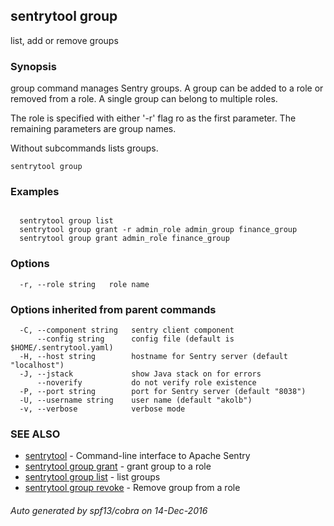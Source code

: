 ## sentrytool group

list, add or remove groups

### Synopsis


group command manages Sentry groups. A group can be added to a role or removed from a role.
A single group can belong to multiple roles.

The role is specified with either '-r' flag ro as the first parameter.
The remaining parameters are group names.

Without subcommands lists groups.

```
sentrytool group
```

### Examples

```

  sentrytool group list
  sentrytool group grant -r admin_role admin_group finance_group
  sentrytool group grant admin_role finance_group
```

### Options

```
  -r, --role string   role name
```

### Options inherited from parent commands

```
  -C, --component string   sentry client component
      --config string      config file (default is $HOME/.sentrytool.yaml)
  -H, --host string        hostname for Sentry server (default "localhost")
  -J, --jstack             show Java stack on for errors
      --noverify           do not verify role existence
  -P, --port string        port for Sentry server (default "8038")
  -U, --username string    user name (default "akolb")
  -v, --verbose            verbose mode
```

### SEE ALSO
* [sentrytool](sentrytool.md)	 - Command-line interface to Apache Sentry
* [sentrytool group grant](sentrytool_group_grant.md)	 - grant group to a role
* [sentrytool group list](sentrytool_group_list.md)	 - list groups
* [sentrytool group revoke](sentrytool_group_revoke.md)	 - Remove group from a role

###### Auto generated by spf13/cobra on 14-Dec-2016
